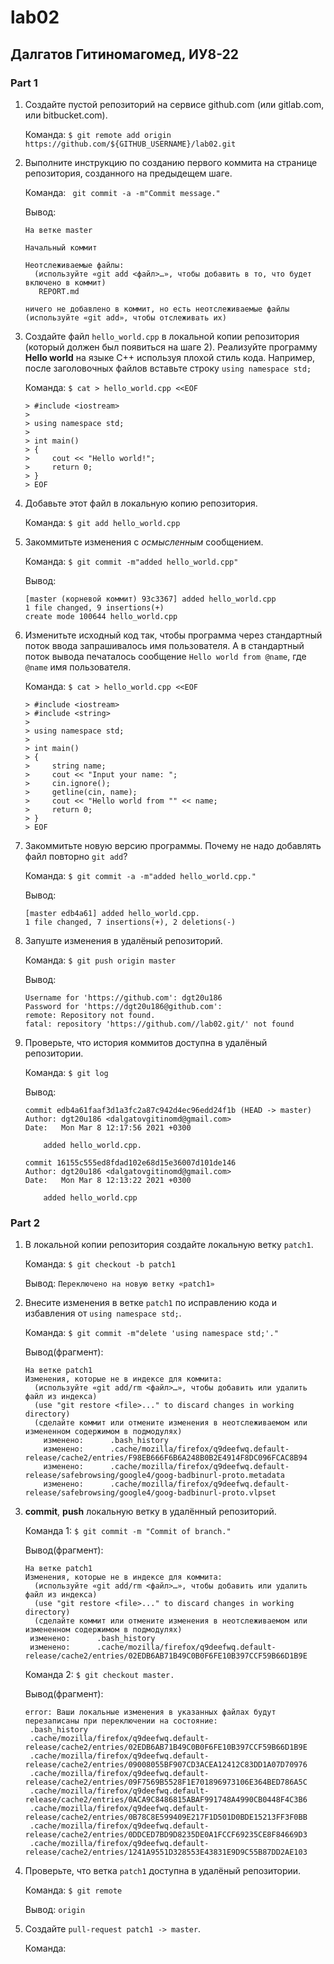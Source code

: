 # lab02
## Далгатов Гитиномагомед, ИУ8-22

### Part 1
1. Создайте пустой репозиторий на сервисе github.com (или gitlab.com, или bitbucket.com).

   Команда: ```$ git remote add origin https://github.com/${GITHUB_USERNAME}/lab02.git```
  
2. Выполните инструкцию по созданию первого коммита на странице репозитория, созданного на предыдещем шаге.

   Команда: ``` git commit -a -m"Commit message."```
  
   Вывод:
   ```
   На ветке master
 
   Начальный коммит

   Неотслеживаемые файлы:
     (используйте «git add <файл>…», чтобы добавить в то, что будет включено в коммит)
 	  REPORT.md

   ничего не добавлено в коммит, но есть неотслеживаемые файлы (используйте «git add», чтобы отслеживать их)
   ```
  
3. Создайте файл ```hello_world.cpp``` в локальной копии репозитория (который должен был появиться на шаге 2). Реализуйте программу **Hello world** на языке C++ используя плохой стиль кода. Например, после заголовочных файлов вставьте строку ```using namespace std;```

   Команда: ```$ cat > hello_world.cpp <<EOF```
   ```
   > #include <iostream>
   > 
   > using namespace std;
   > 
   > int main()
   > {
   >     cout << "Hello world!";
   >     return 0;
   > }
   > EOF
   ```

4. Добавьте этот файл в локальную копию репозитория.

   Команда: ```$ git add hello_world.cpp```
  
5. Закоммитьте изменения с *осмысленным* сообщением.

   Команда: ```$ git commit -m"added hello_world.cpp"```
  
   Вывод:
   ```
   [master (корневой коммит) 93c3367] added hello_world.cpp
   1 file changed, 9 insertions(+)
   create mode 100644 hello_world.cpp
   ```
  
6. Изменитьте исходный код так, чтобы программа через стандартный поток ввода запрашивалось имя пользователя. А в стандартный поток вывода печаталось сообщение ```Hello world from @name```, где ```@name``` имя пользователя.

   Команда: ```$ cat > hello_world.cpp <<EOF```
   ```
   > #include <iostream>
   > #include <string>
   > 
   > using namespace std;
   > 
   > int main()
   > {
   >     string name;
   >     cout << "Input your name: ";
   >     cin.ignore();
   >     getline(cin, name);
   >     cout << "Hello world from "" << name;
   >     return 0;
   > }
   > EOF
   ```
   
7. Закоммитьте новую версию программы. Почему не надо добавлять файл повторно ```git add```?

   Команда: ```$ git commit -a -m"added hello_world.cpp."```

   Вывод:
   ```
   [master edb4a61] added hello_world.cpp.
   1 file changed, 7 insertions(+), 2 deletions(-)
   ```

8. Запуште изменения в удалёный репозиторий.

   Команда: ```$ git push origin master```
   
   Вывод:
   ```
   Username for 'https://github.com': dgt20u186
   Password for 'https://dgt20u186@github.com': 
   remote: Repository not found.
   fatal: repository 'https://github.com//lab02.git/' not found
   ```
   
9. Проверьте, что история коммитов доступна в удалёный репозитории.

   Команда: ```$ git log```
   
   Вывод:
   ```
   commit edb4a61faaf3d1a3fc2a87c942d4ec96edd24f1b (HEAD -> master)
   Author: dgt20u186 <dalgatovgitinomd@gmail.com>
   Date:   Mon Mar 8 12:17:56 2021 +0300

       added hello_world.cpp.

   commit 16155c555ed8fdad102e68d15e36007d101de146
   Author: dgt20u186 <dalgatovgitinomd@gmail.com>
   Date:   Mon Mar 8 12:13:22 2021 +0300

       added hello_world.cpp
   ```


### Part 2
1. В локальной копии репозитория создайте локальную ветку ```patch1```.

   Команда: ```$ git checkout -b patch1```
   
   Вывод: ```Переключено на новую ветку «patch1»```
   
2. Внесите изменения в ветке ```patch1``` по исправлению кода и избавления от ```using namespace std;```.

   Команда: ```$ git commit -m"delete 'using namespace std;'."```
   
   Вывод(фрагмент):
   ```
   На ветке patch1
   Изменения, которые не в индексе для коммита:
     (используйте «git add/rm <файл>…», чтобы добавить или удалить файл из индекса)
     (use "git restore <file>..." to discard changes in working directory)
     (сделайте коммит или отмените изменения в неотслеживаемом или измененном содержимом в подмодулях)
	   изменено:      .bash_history
	   изменено:      .cache/mozilla/firefox/q9deefwq.default-release/cache2/entries/F98EB666F6B6A248B0B2E4914F8DC096FCAC8B94
	   изменено:      .cache/mozilla/firefox/q9deefwq.default-release/safebrowsing/google4/goog-badbinurl-proto.metadata
	   изменено:      .cache/mozilla/firefox/q9deefwq.default-release/safebrowsing/google4/goog-badbinurl-proto.vlpset
   ```
   
3. **commit**, **push** локальную ветку в удалённый репозиторий.

   Команда 1: ```$ git commit -m "Commit of branch."```
   
   Вывод(фрагмент):
   ```
   На ветке patch1
   Изменения, которые не в индексе для коммита:
     (используйте «git add/rm <файл>…», чтобы добавить или удалить файл из индекса)
     (use "git restore <file>..." to discard changes in working directory)
     (сделайте коммит или отмените изменения в неотслеживаемом или измененном содержимом в подмодулях)
   	изменено:      .bash_history
   	изменено:      .cache/mozilla/firefox/q9deefwq.default-release/cache2/entries/02EDB6AB71B49C0B0F6FE10B397CCF59B66D1B9E
   ```
   
   Команда 2: ```$ git checkout master.```
   
   Вывод(фрагмент):
   ```
   error: Ваши локальные изменения в указанных файлах будут перезаписаны при переключении на состояние:
	.bash_history
	.cache/mozilla/firefox/q9deefwq.default-release/cache2/entries/02EDB6AB71B49C0B0F6FE10B397CCF59B66D1B9E
	.cache/mozilla/firefox/q9deefwq.default-release/cache2/entries/09008055BF907CD3ACEA12412C83DD1A07D70976
	.cache/mozilla/firefox/q9deefwq.default-release/cache2/entries/09F7569B5528F1E701896973106E364BED786A5C
	.cache/mozilla/firefox/q9deefwq.default-release/cache2/entries/0ACA9C8486815ABAF991748A4990CB0448F4C3B6
	.cache/mozilla/firefox/q9deefwq.default-release/cache2/entries/0B78C8E599409E217F1D501D0BDE15213FF3F0BB
	.cache/mozilla/firefox/q9deefwq.default-release/cache2/entries/0DDCED7BD9D8235DE0A1FCCF69235CE8F84669D3
	.cache/mozilla/firefox/q9deefwq.default-release/cache2/entries/1241A9551D328553E43831E9D9C55B87DD2AE103
   ```
      
4. Проверьте, что ветка ```patch1``` доступна в удалёный репозитории.

   Команда: ```$ git remote```

   Вывод: ```origin```
   
5. Создайте ```pull-request patch1 -> master```.

   Команда:
